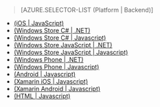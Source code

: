﻿> [AZURE.SELECTOR-LIST (Platform | Backend)]
- [(iOS | JavaScript)](/ja-jp/documentation/articles/mobile-services-ios-validate-modify-data-server-scripts/)
- [(Windows Store C# | .NET)](/ja-jp/documentation/articles/mobile-services-dotnet-backend-windows-store-dotnet-validate-modify-data/)
- [(Windows Store C# | Javascript)](/ja-jp/documentation/articles/mobile-services-windows-store-dotnet-validate-modify-data-server-scripts/)
- [(Windows Store JavaScript | .NET)](/ja-jp/documentation/articles/mobile-services-dotnet-backend-windows-store-javascript-validate-modify-data/)
- [(Windows Store JavaScript | Javascript)](/ja-jp/documentation/articles/mobile-services-windows-store-javascript-validate-modify-data-server-scripts/)
- [(Windows Phone | .NET)](/ja-jp/documentation/articles/mobile-services-dotnet-backend-windows-phone-validate-modify-data/)
- [(Windows Phone | Javascript)](/ja-jp/documentation/articles/mobile-services-windows-phone-validate-modify-data-server-scripts/)
- [(Android | Javascript)](/ja-jp/documentation/articles/mobile-services-android-validate-modify-data-server-scripts/)
- [(Xamarin iOS | Javascript)](/ja-jp/documentation/articles/partner-xamarin-mobile-services-ios-validate-modify-data-server-scripts/)
- [(Xamarin Android | Javascript)](/ja-jp/documentation/articles/partner-xamarin-mobile-services-android-validate-modify-data-server-scripts/)
- [(HTML | Javascript)](/ja-jp/documentation/articles/mobile-services-html-validate-modify-data-server-scripts/)

<!--HONumber=42-->
